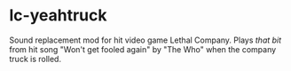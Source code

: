# lc-yeahtruck
Sound replacement mod for hit video game Lethal Company. Plays *that bit* from hit song "Won't get fooled again" by "The Who" when the company truck is rolled.

